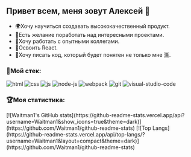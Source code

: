 ## Привет всем, меня зовут Алексей :wave:
- :earth_africa:Хочу научиться создавать высококачественный продукт.
- :star2:Есть желание поработать над интересными проектами.
- :older_man:Хочу работать с опытными коллегами.
- :muscle:Освоить React.
- :pencil:Хочу писать код, который будет понятен не только мне :u6e80:.

### :briefcase:Мой стек:
![html](https://user-images.githubusercontent.com/81375304/136476232-2ed328b8-746b-4cea-97df-cf7b8f47183b.png)
![css](https://user-images.githubusercontent.com/81375304/136476167-dce39659-4310-4541-9b73-71fd5bcaa05e.png)
![js](https://user-images.githubusercontent.com/81375304/136476543-c0b68b1c-c4d2-4fec-b974-aae018a0637f.png)
![node-js](https://user-images.githubusercontent.com/81375304/136477587-2b1d42f7-2d54-4bea-a637-085bcb7e9b8d.png)
![webpack](https://user-images.githubusercontent.com/81375304/136477364-8740a0e2-fe3d-4569-ae6d-3f906301bfcb.png)
![git](https://user-images.githubusercontent.com/81375304/136477670-e76f845e-dea9-4892-b2de-efa9158c2642.png)
![visual-studio-code](https://user-images.githubusercontent.com/81375304/136478046-cd477656-c758-4624-967a-31c82c63144d.png)
### 🏆Моя статистика:
<div>
[![Waitman1's GitHub stats](https://github-readme-stats.vercel.app/api?username=Waitman1&show_icons=true&theme=dark)](https://github.com/Waitman1/github-readme-stats)
[![Top Langs](https://github-readme-stats.vercel.app/api/top-langs/?username=Waitman1&layout=compact&theme=dark)](https://github.com/Waitman1/github-readme-stats)

